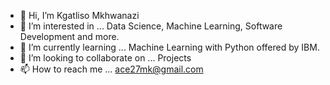 - 👋 Hi, I’m Kgatliso Mkhwanazi
- 👀 I’m interested in ... Data Science, Machine Learning, Software Development and more.
- 🌱 I’m currently learning ... Machine Learning with Python offered by IBM.
- 💞️ I’m looking to collaborate on ... Projects
- 📫 How to reach me ... ace27mk@gmail.com

<!---
Emkay27/Emkay27 is a ✨ special ✨ repository because its `README.md` (this file) appears on your GitHub profile.
You can click the Preview link to take a look at your changes.
--->
